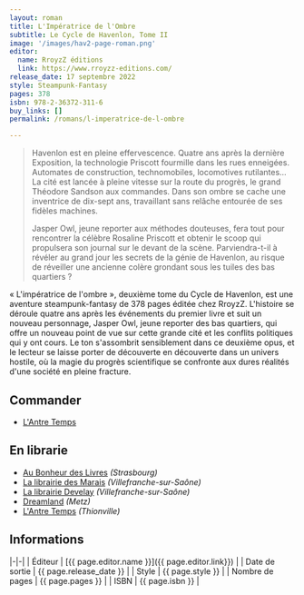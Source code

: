 ```yaml
---
layout: roman
title: L'Impératrice de l'Ombre
subtitle: Le Cycle de Havenlon, Tome II
image: '/images/hav2-page-roman.png'
editor:
  name: RroyzZ éditions
  link: https://www.rroyzz-editions.com/
release_date: 17 septembre 2022
style: Steampunk-Fantasy
pages: 378
isbn: 978-2-36372-311-6
buy_links: []
permalink: /romans/l-imperatrice-de-l-ombre

---
```


> Havenlon est en pleine effervescence. Quatre ans après la dernière Exposition, la technologie Priscott fourmille dans les rues enneigées. Automates de construction, technomobiles, locomotives rutilantes… La cité est lancée à pleine vitesse sur la route du progrès, le grand Théodore Sandson aux commandes. Dans son ombre se cache une inventrice de dix-sept ans, travaillant sans relâche entourée de ses fidèles machines.
>
> Jasper Owl, jeune reporter aux méthodes douteuses, fera tout pour rencontrer la célèbre Rosaline Priscott et obtenir le scoop qui propulsera son journal sur le devant de la scène. Parviendra-t-il à révéler au grand jour les secrets de la génie de Havenlon, au risque de réveiller une ancienne colère grondant sous les tuiles des bas quartiers ?

« L'impératrice de l'ombre », deuxième tome du Cycle de Havenlon, est une aventure
steampunk-fantasy de 378 pages éditée chez RroyzZ. L'histoire se déroule quatre ans après
les événements du premier livre et suit un nouveau personnage, Jasper Owl, jeune
reporter des bas quartiers, qui offre un nouveau point de vue sur cette grande cité
et les conflits politiques qui y ont cours. Le ton s'assombrit sensiblement dans ce
deuxième opus, et le lecteur se laisse porter de découverte en découverte dans un
univers hostile, où la magie du progrès scientifique se confronte aux dures réalités
d'une société en pleine fracture.

## Commander

- [L'Antre Temps](https://www.antretemps.com/le-cycle-de-havenlon-tome-02-limperatrice-de-lombre-a7906.html)

## En librarie

- [Au Bonheur des Livres](https://www.facebook.com/AuBonheurDesLivres/) _(Strasbourg)_
- [La librairie des Marais](https://librairiedesmarais.com/) _(Villefranche-sur-Saône)_
- [La librairie Develay](https://ebook-develay.net/) _(Villefranche-sur-Saône)_
- [Dreamland](http://dreamland-metz.fr/) _(Metz)_
- [L'Antre Temps](https://www.antretemps.com/) _(Thionville)_

## Informations

|-|-|
| Éditeur | [{{ page.editor.name }}]({{ page.editor.link}}) |
| Date de sortie | {{ page.release_date }} |
| Style | {{ page.style }} |
| Nombre de pages | {{ page.pages }} |
| ISBN | {{ page.isbn }} |
